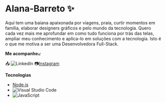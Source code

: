# **Alana-Barreto** ✨

Aqui tem uma baiana apaixonada por viagens, praia, curtir momentos em família, elaborar designers gráficos e  pelo mundo da tecnologia. Quero cada vez mais me aprofundar em como tudo funciona por trás das telas, ampliar meu conhecimento e aplica-lo em soluções com a tecnologia. Isto é o que me motiva a ser uma Desenvolvedora Full-Stack.

**Me acompanhe**↙︎

📤 ![LinkedIn](https://www.linkedin.com/in/barretoalana/)
📷[Instagram](https://www.instagram.com/alanaap._/)

**Tecnologias**

 
- [Node.js](https://developer.mozilla.org/pt-BR/docs/Glossary/Node.js)
- ![Visual Studio Code](https://img.shields.io/badge/Visual%20Studio%20Code-0078d7.svg?style=for-the-badge&logo=visual-studio-code&logoColor=white)
- ![JavaScript](https://img.shields.io/badge/javascript-%23323330.svg?style=for-the-badge&logo=javascript&logoColor=%23F7DF1E)
